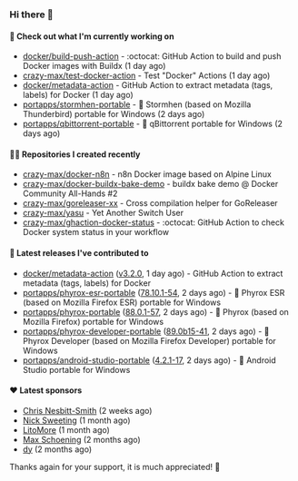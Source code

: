 ### Hi there 👋

#### 👷 Check out what I'm currently working on

- [docker/build-push-action](https://github.com/docker/build-push-action) - :octocat: GitHub Action to build and push Docker images with Buildx (1 day ago)
- [crazy-max/test-docker-action](https://github.com/crazy-max/test-docker-action) - Test &#34;Docker&#34; Actions (1 day ago)
- [docker/metadata-action](https://github.com/docker/metadata-action) - GitHub Action to extract metadata (tags, labels) for Docker (1 day ago)
- [portapps/stormhen-portable](https://github.com/portapps/stormhen-portable) - 🚀 Stormhen (based on Mozilla Thunderbird) portable for Windows (2 days ago)
- [portapps/qbittorrent-portable](https://github.com/portapps/qbittorrent-portable) - 🚀 qBittorrent portable for Windows (2 days ago)

#### 👨‍💻 Repositories I created recently

- [crazy-max/docker-n8n](https://github.com/crazy-max/docker-n8n) - n8n Docker image based on Alpine Linux
- [crazy-max/docker-buildx-bake-demo](https://github.com/crazy-max/docker-buildx-bake-demo) - buildx bake demo @ Docker Community All-Hands #2
- [crazy-max/goreleaser-xx](https://github.com/crazy-max/goreleaser-xx) - Cross compilation helper for GoReleaser
- [crazy-max/yasu](https://github.com/crazy-max/yasu) - Yet Another Switch User
- [crazy-max/ghaction-docker-status](https://github.com/crazy-max/ghaction-docker-status) - :octocat: GitHub Action to check Docker system status in your workflow

#### 🚀 Latest releases I've contributed to

- [docker/metadata-action](https://github.com/docker/metadata-action) ([v3.2.0](https://github.com/docker/metadata-action/releases/tag/v3.2.0), 1 day ago) - GitHub Action to extract metadata (tags, labels) for Docker
- [portapps/phyrox-esr-portable](https://github.com/portapps/phyrox-esr-portable) ([78.10.1-54](https://github.com/portapps/phyrox-esr-portable/releases/tag/78.10.1-54), 2 days ago) - 🚀 Phyrox ESR (based on Mozilla Firefox ESR) portable for Windows
- [portapps/phyrox-portable](https://github.com/portapps/phyrox-portable) ([88.0.1-57](https://github.com/portapps/phyrox-portable/releases/tag/88.0.1-57), 2 days ago) - 🚀 Phyrox (based on Mozilla Firefox) portable for Windows
- [portapps/phyrox-developer-portable](https://github.com/portapps/phyrox-developer-portable) ([89.0b15-41](https://github.com/portapps/phyrox-developer-portable/releases/tag/89.0b15-41), 2 days ago) - 🚀 Phyrox Developer (based on Mozilla Firefox Developer) portable for Windows
- [portapps/android-studio-portable](https://github.com/portapps/android-studio-portable) ([4.2.1-17](https://github.com/portapps/android-studio-portable/releases/tag/4.2.1-17), 2 days ago) - 🚀 Android Studio portable for Windows

#### ❤️ Latest sponsors
- [Chris Nesbitt-Smith](https://github.com/chrisns) (2 weeks ago)
- [Nick Sweeting](https://github.com/pirate) (1 month ago)
- [LitoMore](https://github.com/LitoMore) (1 month ago)
- [Max Schoening](https://github.com/max) (2 months ago)
- [dy](https://github.com/dyipon) (2 months ago)

Thanks again for your support, it is much appreciated! 🙏
